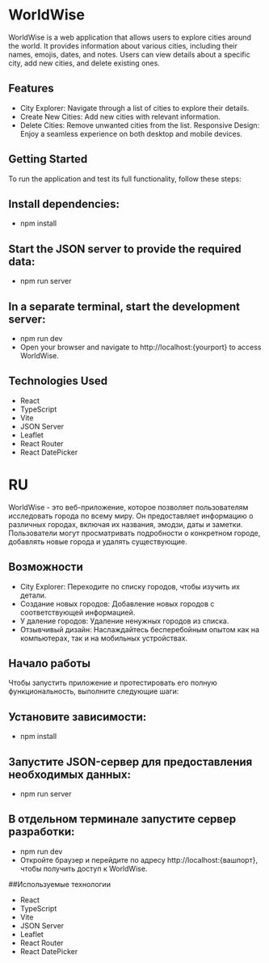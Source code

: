# WorldWise

WorldWise is a web application that allows users to explore cities around the world. It provides information about various cities, including their names, emojis, dates, and notes. Users can view details about a specific city, add new cities, and delete existing ones.

## Features

- City Explorer: Navigate through a list of cities to explore their details.
- Create New Cities: Add new cities with relevant information.
- Delete Cities: Remove unwanted cities from the list.
  Responsive Design: Enjoy a seamless experience on both desktop and mobile devices.

## Getting Started

To run the application and test its full functionality, follow these steps:

## Install dependencies:

- npm install

## Start the JSON server to provide the required data:

- npm run server

## In a separate terminal, start the development server:

- npm run dev
- Open your browser and navigate to http://localhost:{yourport} to access WorldWise.

## Technologies Used

- React
- TypeScript
- Vite
- JSON Server
- Leaflet
- React Router
- React DatePicker

# RU

WorldWise - это веб-приложение, которое позволяет пользователям исследовать города по всему миру. Он предоставляет информацию о различных городах, включая их названия, эмодзи, даты и заметки. Пользователи могут просматривать подробности о конкретном городе, добавлять новые города и удалять существующие.

## Возможности

- City Explorer: Переходите по списку городов, чтобы изучить их детали.
- Создание новых городов: Добавление новых городов с соответствующей информацией.
- У даление городов: Удаление ненужных городов из списка.
- Отзывчивый дизайн: Наслаждайтесь бесперебойным опытом как на компьютерах, так и на мобильных устройствах.

## Начало работы

Чтобы запустить приложение и протестировать его полную функциональность, выполните следующие шаги:

## Установите зависимости:

- npm install

## Запустите JSON-сервер для предоставления необходимых данных:

- npm run server

## В отдельном терминале запустите сервер разработки:

- npm run dev
- Откройте браузер и перейдите по адресу http://localhost:{вашпорт}, чтобы получить доступ к WorldWise.

##Используемые технологии

- React
- TypeScript
- Vite
- JSON Server
- Leaflet
- React Router
- React DatePicker
